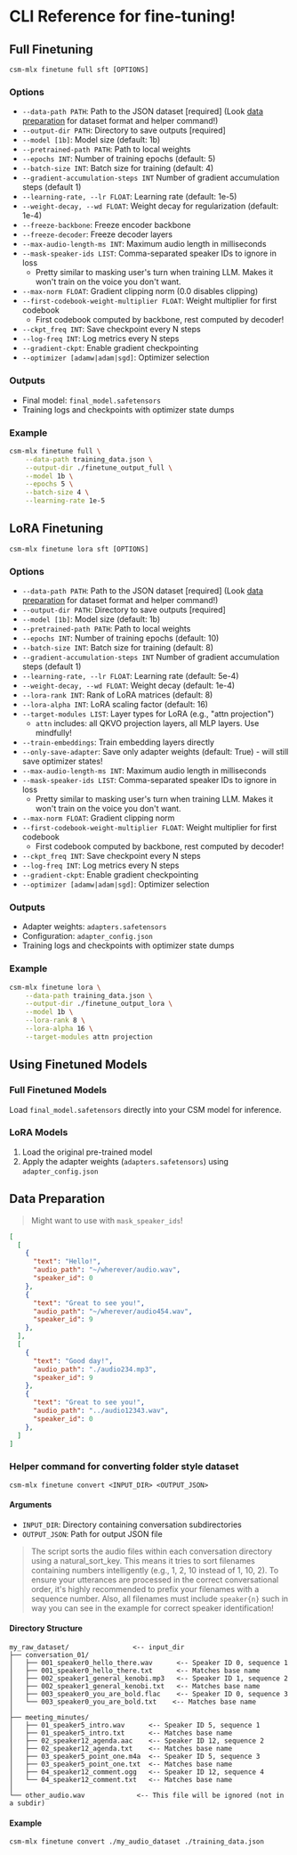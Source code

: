 # CLI Reference for fine-tuning!

## Full Finetuning

```
csm-mlx finetune full sft [OPTIONS]
```

### Options

- `--data-path PATH`: Path to the JSON dataset [required] (Look [data preparation](#data-preparation) for dataset format and helper command!)
- `--output-dir PATH`: Directory to save outputs [required]
- `--model [1b]`: Model size (default: 1b)
- `--pretrained-path PATH`: Path to local weights
- `--epochs INT`: Number of training epochs (default: 5)
- `--batch-size INT`: Batch size for training (default: 4)
- `--gradient-accumulation-steps INT` Number of gradient accumulation steps (default 1)
- `--learning-rate, --lr FLOAT`: Learning rate (default: 1e-5)
- `--weight-decay, --wd FLOAT`: Weight decay for regularization (default: 1e-4)
- `--freeze-backbone`: Freeze encoder backbone
- `--freeze-decoder`: Freeze decoder layers
- `--max-audio-length-ms INT`: Maximum audio length in milliseconds
- `--mask-speaker-ids LIST`: Comma-separated speaker IDs to ignore in loss
  - Pretty similar to masking user's turn when training LLM. Makes it won't train on the voice you don't want.
- `--max-norm FLOAT`: Gradient clipping norm (0.0 disables clipping)
- `--first-codebook-weight-multiplier FLOAT`: Weight multiplier for first codebook
  - First codebook computed by backbone, rest computed by decoder!
- `--ckpt_freq INT`: Save checkpoint every N steps
- `--log-freq INT`: Log metrics every N steps
- `--gradient-ckpt`: Enable gradient checkpointing
- `--optimizer [adamw|adam|sgd]`: Optimizer selection

### Outputs

- Final model: `final_model.safetensors`
- Training logs and checkpoints with optimizer state dumps

### Example

```bash
csm-mlx finetune full \
    --data-path training_data.json \
    --output-dir ./finetune_output_full \
    --model 1b \
    --epochs 5 \
    --batch-size 4 \
    --learning-rate 1e-5
```

## LoRA Finetuning

```
csm-mlx finetune lora sft [OPTIONS]
```

### Options

- `--data-path PATH`: Path to the JSON dataset [required] (Look [data preparation](#data-preparation) for dataset format and helper command!)
- `--output-dir PATH`: Directory to save outputs [required]
- `--model [1b]`: Model size (default: 1b)
- `--pretrained-path PATH`: Path to local weights
- `--epochs INT`: Number of training epochs (default: 10)
- `--batch-size INT`: Batch size for training (default: 8)
- `--gradient-accumulation-steps INT` Number of gradient accumulation steps (default 1)
- `--learning-rate, --lr FLOAT`: Learning rate (default: 5e-4)
- `--weight-decay, --wd FLOAT`: Weight decay (default: 1e-4)
- `--lora-rank INT`: Rank of LoRA matrices (default: 8)
- `--lora-alpha INT`: LoRA scaling factor (default: 16)
- `--target-modules LIST`: Layer types for LoRA (e.g., "attn projection")
  - `attn` includes: all QKVO projection layers, all MLP layers. Use mindfully!
- `--train-embeddings`: Train embedding layers directly
- `--only-save-adapter`: Save only adapter weights (default: True) - will still save optimizer states!
- `--max-audio-length-ms INT`: Maximum audio length in milliseconds
- `--mask-speaker-ids LIST`: Comma-separated speaker IDs to ignore in loss
  - Pretty similar to masking user's turn when training LLM. Makes it won't train on the voice you don't want.
- `--max-norm FLOAT`: Gradient clipping norm
- `--first-codebook-weight-multiplier FLOAT`: Weight multiplier for first codebook
  - First codebook computed by backbone, rest computed by decoder!
- `--ckpt_freq INT`: Save checkpoint every N steps
- `--log-freq INT`: Log metrics every N steps
- `--gradient-ckpt`: Enable gradient checkpointing
- `--optimizer [adamw|adam|sgd]`: Optimizer selection

### Outputs

- Adapter weights: `adapters.safetensors`
- Configuration: `adapter_config.json`
- Training logs and checkpoints with optimizer state dumps

### Example

```bash
csm-mlx finetune lora \
    --data-path training_data.json \
    --output-dir ./finetune_output_lora \
    --model 1b \
    --lora-rank 8 \
    --lora-alpha 16 \
    --target-modules attn projection
```

## Using Finetuned Models

### Full Finetuned Models
Load `final_model.safetensors` directly into your CSM model for inference.

### LoRA Models
1. Load the original pre-trained model
2. Apply the adapter weights (`adapters.safetensors`) using `adapter_config.json`

## Data Preparation

> Might want to use with `mask_speaker_ids`!
```json
[
  [
    {
      "text": "Hello!",
      "audio_path": "~/wherever/audio.wav",
      "speaker_id": 0
    },
    {
      "text": "Great to see you!",
      "audio_path": "~/wherever/audio454.wav",
      "speaker_id": 9
    },
  ],
  [
    {
      "text": "Good day!",
      "audio_path": "./audio234.mp3",
      "speaker_id": 9
    },
    {
      "text": "Great to see you!",
      "audio_path": "../audio12343.wav",
      "speaker_id": 0
    },
  ]
]
```

### Helper command for converting folder style dataset

```
csm-mlx finetune convert <INPUT_DIR> <OUTPUT_JSON>
```

#### Arguments

- `INPUT_DIR`: Directory containing conversation subdirectories
- `OUTPUT_JSON`: Path for output JSON file

> The script sorts the audio files within each conversation directory using a natural_sort_key. This means it tries to sort filenames containing numbers intelligently (e.g., 1, 2, 10 instead of 1, 10, 2). To ensure your utterances are processed in the correct conversational order, it's highly recommended to prefix your filenames with a sequence number. Also, all filenames must include `speaker{n}` such in way you can see in the example for correct speaker identification!

#### Directory Structure

```
my_raw_dataset/                <-- input_dir
├── conversation_01/
│   ├── 001_speaker0_hello_there.wav      <-- Speaker ID 0, sequence 1
│   ├── 001_speaker0_hello_there.txt      <-- Matches base name
│   ├── 002_speaker1_general_kenobi.mp3   <-- Speaker ID 1, sequence 2
│   ├── 002_speaker1_general_kenobi.txt   <-- Matches base name
│   ├── 003_speaker0_you_are_bold.flac    <-- Speaker ID 0, sequence 3
│   └── 003_speaker0_you_are_bold.txt    <-- Matches base name
│
├── meeting_minutes/
│   ├── 01_speaker5_intro.wav      <-- Speaker ID 5, sequence 1
│   ├── 01_speaker5_intro.txt      <-- Matches base name
│   ├── 02_speaker12_agenda.aac    <-- Speaker ID 12, sequence 2
│   ├── 02_speaker12_agenda.txt    <-- Matches base name
│   ├── 03_speaker5_point_one.m4a  <-- Speaker ID 5, sequence 3
│   ├── 03_speaker5_point_one.txt  <-- Matches base name
│   ├── 04_speaker12_comment.ogg   <-- Speaker ID 12, sequence 4
│   └── 04_speaker12_comment.txt   <-- Matches base name
│
└── other_audio.wav             <-- This file will be ignored (not in a subdir)
```

#### Example

```bash
csm-mlx finetune convert ./my_audio_dataset ./training_data.json
```
